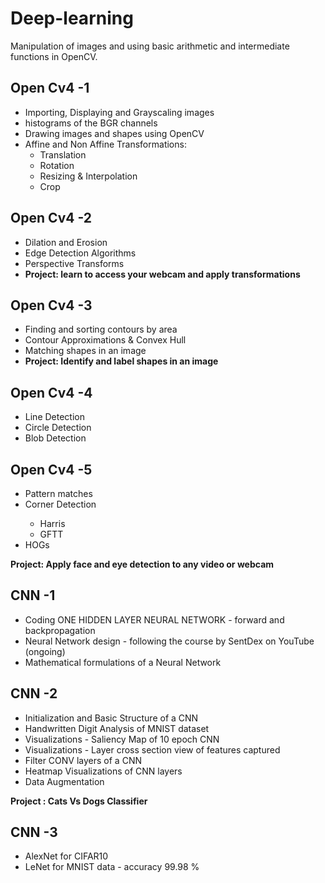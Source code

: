 # Deep-learning
Manipulation of images and using basic arithmetic and intermediate functions in OpenCV. 

## Open Cv4 -1 
<ul> 
  <li>Importing, Displaying and Grayscaling images</li> 
  <li>histograms of the BGR channels</li> 
  <li>Drawing images and shapes using OpenCV</li> 
  <li>Affine and Non Affine Transformations: 
    <ul> 
      <li>Translation</li> 
      <li>Rotation</li> 
      <li>Resizing & Interpolation</li> 
      <li>Crop</li> 
    </ul> 
  </li> 
</ul>

## Open Cv4 -2
<ul> 
  <li>Dilation and Erosion</li> 
  <li>Edge Detection Algorithms</li> 
  <li>Perspective Transforms</li> 
  <li><b>Project: learn to access your webcam and apply transformations</b></li>
</ul>

## Open Cv4 -3
<ul> 
  <li>Finding and sorting contours by area</li> 
  <li>Contour Approximations & Convex Hull</li> 
  <li>Matching shapes in an image</li> 
  <li><b>Project: Identify and label shapes in an image</b></li>
</ul>


## Open Cv4 -4
<ul> 
  <li>Line Detection</li> 
  <li>Circle Detection</li> 
  <li>Blob Detection</li> 
</ul>

## Open Cv4 -5
<ul> 
  <li>Pattern matches</li> 
  <li>Corner Detection</li> 
    <ul> 
      <li>Harris</li> 
      <li>GFTT</li> 
    </ul> 
  <li>HOGs</li> 
</ul>

<b>Project: Apply face and eye detection to any video or webcam</b>


## CNN -1
<ul> 
  <li>Coding ONE HIDDEN LAYER NEURAL NETWORK - forward and backpropagation</li> 
  <li>Neural Network design - following the course by SentDex on YouTube (ongoing)</li> 
  <li>Mathematical formulations of a Neural Network</li> 
</ul>

## CNN -2
<ul> 
  <li>Initialization and Basic Structure of a CNN</li> 
  <li>Handwritten Digit Analysis of MNIST dataset</li> 
  <li>Visualizations - Saliency Map of 10 epoch CNN</li>
  <li>Visualizations - Layer cross section view of features captured</li>
  <li>Filter CONV layers of a CNN</li> 
  <li>Heatmap Visualizations of CNN layers</li> 
  <li>Data Augmentation</li>
</ul>

<b> Project : Cats Vs Dogs Classifier </b>

## CNN -3
<ul> 
  <li>AlexNet for CIFAR10</li> 
  <li>LeNet for MNIST data - accuracy 99.98 %</li> 
</ul>
